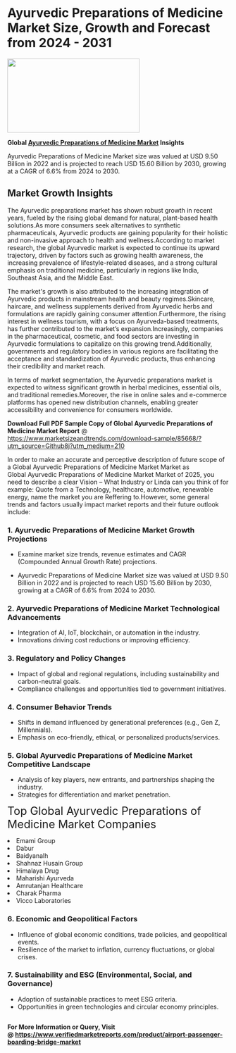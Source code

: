 <H1>Ayurvedic Preparations of Medicine Market Size, Growth and Forecast from 2024 - 2031</H1><img class="aligncenter size-medium wp-image-584254" src="https://thirdeyenews.in/wp-content/uploads/2024/09/Global-Market-Research-300x168.jpeg" alt="" width="300" height="168" /><p><strong>Global&nbsp;<a href="https://www.marketsizeandtrends.com/download-sample/85668/?utm_source=Github8j?utm_medium=210">Ayurvedic Preparations of Medicine Market</a> Insights</strong></p><p>Ayurvedic Preparations of Medicine Market size was valued at USD 9.50 Billion in 2022 and is projected to reach USD 15.60 Billion by 2030, growing at a CAGR of 6.6% from 2024 to 2030.</p><p><h2>Market Growth Insights</h2> <p>The Ayurvedic preparations market has shown robust growth in recent years, fueled by the rising global demand for natural, plant-based health solutions.As more consumers seek alternatives to synthetic pharmaceuticals, Ayurvedic products are gaining popularity for their holistic and non-invasive approach to health and wellness.According to market research, the global Ayurvedic market is expected to continue its upward trajectory, driven by factors such as growing health awareness, the increasing prevalence of lifestyle-related diseases, and a strong cultural emphasis on traditional medicine, particularly in regions like India, Southeast Asia, and the Middle East.</p> <p>The market's growth is also attributed to the increasing integration of Ayurvedic products in mainstream health and beauty regimes.Skincare, haircare, and wellness supplements derived from Ayurvedic herbs and formulations are rapidly gaining consumer attention.Furthermore, the rising interest in wellness tourism, with a focus on Ayurveda-based treatments, has further contributed to the market’s expansion.Increasingly, companies in the pharmaceutical, cosmetic, and food sectors are investing in Ayurvedic formulations to capitalize on this growing trend.Additionally, governments and regulatory bodies in various regions are facilitating the acceptance and standardization of Ayurvedic products, thus enhancing their credibility and market reach.</p> <p>In terms of market segmentation, the Ayurvedic preparations market is expected to witness significant growth in herbal medicines, essential oils, and traditional remedies.Moreover, the rise in online sales and e-commerce platforms has opened new distribution channels, enabling greater accessibility and convenience for consumers worldwide.</p> <p><span class=""><strong>Download Full PDF Sample Copy of Global Ayurvedic Preparations of Medicine Market Report</strong> @ <a href="https://www.marketsizeandtrends.com/download-sample/85668/?utm_source=Github8j?utm_medium=210" target="_blank">https://www.marketsizeandtrends.com/download-sample/85668/?utm_source=Github8j?utm_medium=210</a></span></p><p>In order to make an accurate and perceptive description of future scope of a Global&nbsp;Ayurvedic Preparations of Medicine Market Market as Global&nbsp;Ayurvedic Preparations of Medicine Market Market of 2025, you need to describe a clear Vision &ndash; What Industry or Linda can you think of for example: Quote from a Technology, healthcare, automotive, renewable energy, name the market you are Reffering to.However, some general trends and factors usually impact market reports and their future outlook include:</p><h3>1.&nbsp;<strong>Ayurvedic Preparations of Medicine Market Growth Projections</strong></h3><ul><li>Examine market size trends, revenue estimates and CAGR (Compounded Annual Growth Rate) projections.</li><li><p>Ayurvedic Preparations of Medicine Market size was valued at USD 9.50 Billion in 2022 and is projected to reach USD 15.60 Billion by 2030, growing at a CAGR of 6.6% from 2024 to 2030.</p></li></ul><h3>2.&nbsp;<strong>Ayurvedic Preparations of Medicine Market Technological Advancements</strong></h3><ul><li>Integration of AI, IoT, blockchain, or automation in the industry.</li><li>Innovations driving cost reductions or improving efficiency.</li></ul><h3>3.&nbsp;<strong>Regulatory and Policy Changes</strong></h3><ul><li>Impact of global and regional regulations, including sustainability and carbon-neutral goals.</li><li>Compliance challenges and opportunities tied to government initiatives.</li></ul><h3>4.&nbsp;<strong>Consumer Behavior Trends</strong></h3><ul><li>Shifts in demand influenced by generational preferences (e.g., Gen Z, Millennials).</li><li>Emphasis on eco-friendly, ethical, or personalized products/services.</li></ul><h3>5.&nbsp;<strong>Global Ayurvedic Preparations of Medicine Market Competitive Landscape</strong></h3><ul><li>Analysis of key players, new entrants, and partnerships shaping the industry.</li><li>Strategies for differentiation and market penetration.</li></ul><p data-pm-slice="1 1 []"><span style="color: inherit; font-family: inherit; font-size: 25px;">Top Global Ayurvedic Preparations of Medicine Market Companies</span></p><div class="" data-test-id=""><p><li>Emami Group</li><li> Dabur</li><li> Baidyanalh</li><li> Shahnaz Husain Group</li><li> Himalaya Drug</li><li> Maharishi Ayurveda</li><li> Amrutanjan Healthcare</li><li> Charak Pharma</li><li> Vicco Laboratories</li></p></div><h3>6.&nbsp;<strong>Economic and Geopolitical Factors</strong></h3><ul><li>Influence of global economic conditions, trade policies, and geopolitical events.</li><li>Resilience of the market to inflation, currency fluctuations, or global crises.</li></ul><h3>7.&nbsp;<strong>Sustainability and ESG (Environmental, Social, and Governance)</strong></h3><ul><li>Adoption of sustainable practices to meet ESG criteria.</li><li>Opportunities in green technologies and circular economy principles.</li></ul><h2><strong style="font-size: 14px;">For More Information or Query, Visit @&nbsp;</strong><a style="background-color: #ffffff; font-size: 14px;" href="https://www.marketsizeandtrends.com/report/ayurvedic-preparations-of-medicine-market/" target="_blank">https://www.verifiedmarketreports.com/product/airport-passenger-boarding-bridge-market</a></h2>